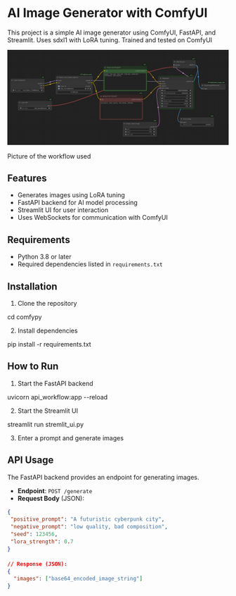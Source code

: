 # AI Image Generator with ComfyUI

This project is a simple AI image generator using ComfyUI, FastAPI, and Streamlit.
Uses sdxl1 with LoRA tuning.
Trained and tested on ComfyUI



![Workflow Screenshot](https://raw.githubusercontent.com/RaviKiran752/comfypy/main/Screenshot%20From%202025-03-29%2003-13-19.png)


Picture of the workflow used


## Features
- Generates images using LoRA tuning
- FastAPI backend for AI model processing
- Streamlit UI for user interaction
- Uses WebSockets for communication with ComfyUI

## Requirements
- Python 3.8 or later
- Required dependencies listed in `requirements.txt`

## Installation
1. Clone the repository  

cd comfypy

2. Install dependencies  

pip install -r requirements.txt


## How to Run
1. Start the FastAPI backend  

uvicorn api_workflow:app --reload

2. Start the Streamlit UI  

streamlit run stremlit_ui.py

3. Enter a prompt and generate images  

## API Usage
The FastAPI backend provides an endpoint for generating images.  
- **Endpoint**: `POST /generate`
- **Request Body** (JSON):
```json
{
 "positive_prompt": "A futuristic cyberpunk city",
 "negative_prompt": "low quality, bad composition",
 "seed": 123456,
 "lora_strength": 0.7
}

// Response (JSON):
{
  "images": ["base64_encoded_image_string"]
}


